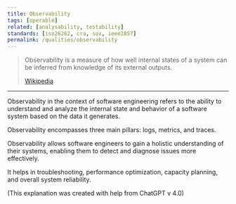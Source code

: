 ```yaml
---
title: Observability
tags: [operable]
related: [analysability, testability]
standards: [iso26262, cra, sox, ieee2857]
permalink: /qualities/observability
---
```


>Observability is a measure of how well internal states of a system can be inferred from knowledge of its external outputs. 
>
>[Wikipedia](https://en.wikipedia.org/wiki/Observability)

<hr class="with-no-margin"/>

Observability in the context of software engineering refers to the ability to understand and analyze the internal state and behavior of a software system based on the data it generates. 

Observability encompasses three main pillars: logs, metrics, and traces. 


Observability allows software engineers to gain a holistic understanding of their systems, enabling them to detect and diagnose issues more effectively. 

It helps in troubleshooting, performance optimization, capacity planning, and overall system reliability.

(This explanation was created with help from ChatGPT v 4.0)